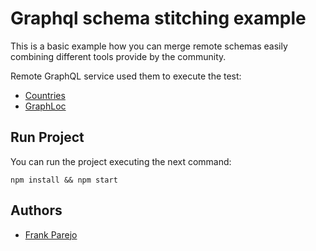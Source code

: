 # Graphql schema stitching example

This is a basic example how you can merge remote schemas easily combining different tools provide by the community.

Remote GraphQL service used them to execute the test:

- [Countries](https://countries.trevorblades.com/)
- [GraphLoc](https://graphloc.com/)

## Run Project

You can run the project executing the next command:

```
npm install && npm start
```

## Authors

* [Frank Parejo](https://github.com/frankPairs)